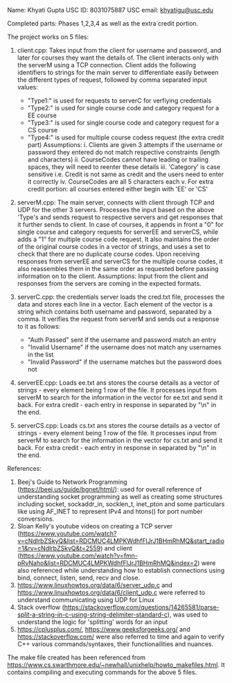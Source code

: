 Name: Khyati Gupta
USC ID: 8031075887
USC email: khyatigu@usc.edu

Completed parts: Phases 1,2,3,4 as well as the extra credit portion.

The project works on 5 files:
1. client.cpp: Takes input from the client for username and password, and later for courses they want the details of. The client interacts only with the serverM using a TCP connection. Client adds the following identifiers to strings for the main server to differentiate easily between the different types of request, followed by comma separated input values:
    - "Type1:" is used for requests to serverC for verfiying credentials
    - "Type2:" is used for single course code and category request for a EE course
    - "Type3:" is used for single course code and category request for a CS course
    - "Type4:" is used for multiple course codess request (the extra credit part)
Assumptions:
    i. Clients are given 3 attempts if the username or password they entered do not match respective constraints (length and characters)
    ii. CourseCodes cannot have leading or trailing spaces, they will need to reenter these details
    iii. 'Category' is case sensitive i.e. Credit is not same as credit and the users need to enter it correctly
    iv. CourseCodes are all 5 characters each
    v. For extra credit portion: all courses entered either begin with 'EE' or 'CS'

2. serverM.cpp: The main server, connects with client through TCP and UDP for the other 3 servers. Processes the input based on the above 'Type's and sends request to respective servers and get responses that it further sends to client. In case of courses, it appends in front a "0" for single course and category requests for serverEE and serverCS, while adds a "1" for multiple course code request. It also maintains the order of the original course codes in a vector of strings, and uses a set to check that there are no duplicate course codes. Upon receiving responses from serverEE and serverCS for the multiple course codes, it also reassembles them in the same order as requested before passing information on to the client.
Assumptions: Input from the client and responses from the servers are coming in the expected formats.

3. serverC.cpp: the credentials server loads the cred.txt file, processes the data and stores each line in a vector. Each element of the vector is a string which contains both username and password, separated by a comma. It verifies the request from serverM and sends out a response to it as follows:
    - "Auth Passed" sent if the username and password match an entry
    - "Invalid Username" if the username does not match any usernames in the list
    - "Invalid Password" if the username matches but the password does not

4. serverEE.cpp: Loads ee.txt ans stores the course details as a vector of strings - every element being 1 row of the file. It processes input from serverM to search for the information in the vector for ee.txt and send it back. For extra credit - each entry in response in separated by "\n" in the end.

5. serverCS.cpp: Loads cs.txt ans stores the course details as a vector of strings - every element being 1 row of the file. It processes input from serverM to search for the information in the vector for cs.txt and send it back. For extra credit - each entry in response in separated by "\n" in the end.

References:
1. Beej's Guide to Network Programming (https://beej.us/guide/bgnet/html/): used for overall reference of understanding socket programming as well as creating some structures including socket, sockaddr_in, socklen_t, inet_pton and some particulars like using AF_INET to represent IPv4 and htons() for port number conversions.
2. Sloan Kelly's youtube videos on creating a TCP server (https://www.youtube.com/watch?v=cNdlrbZSkyQ&list=RDCMUC4LMPKWdhfFlJrJ1BHmRhMQ&start_radio=1&rv=cNdlrbZSkyQ&t=2559) and client (https://www.youtube.com/watch?v=fmn-pRvNaho&list=RDCMUC4LMPKWdhfFlJrJ1BHmRhMQ&index=2) were also referenced while understanding how to establish connections using bind, connect, listen, send, recv and close.
3. https://www.linuxhowtos.org/data/6/server_udp.c and https://www.linuxhowtos.org/data/6/client_udp.c were referred to understand communicating using UDP for Linux
4. Stack overflow (https://stackoverflow.com/questions/14265581/parse-split-a-string-in-c-using-string-delimiter-standard-c), was used to understand the logic for 'splitting' words for an input
5. https://cplusplus.com/, https://www.geeksforgeeks.org/ and https://stackoverflow.com/ were also referred to time and again to verify C++ various commands/syntaxes, their functionailities and nuances.

The make file created has been referenced from https://www.cs.swarthmore.edu/~newhall/unixhelp/howto_makefiles.html. It contains compiling and executing commands for the above 5 files.
